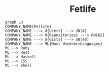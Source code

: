 <h1 align="center">Fetlife</h1>

```mermaid
graph LR
COMPANY_NAME{Fetlife}
COMPANY_NAME ---> U{Users} ---> UN[4]
COMPANY_NAME ---> R{Repositories} ---> RN[62]
COMPANY_NAME ---> G{Gists} ---> GN[48]
COMPANY_NAME ---> ML{Most Used<br>Languages}
ML --> Ruby
ML --> Rust
ML --> Haskell
ML --> CSS
ML --> Shell
```
